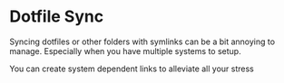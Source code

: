 # Dotfile Sync 

Syncing dotfiles or other folders with symlinks can be a bit annoying to manage. Especially when you have multiple systems to setup.  

You can create system dependent links to alleviate all your stress
